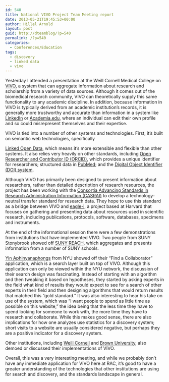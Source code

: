 ```yaml
---
id: 540
title: National VIVO Project Team Meeting report
date: 2013-05-21T19:45:53+00:00
author: Hillel Arnold
layout: post
guid: http://dteamblog/?p=540
permalink: /?p=540
categories:
  - Conferences/Education
tags:
  - discovery
  - linked data
  - vivo
---
```

Yesterday I attended a presentation at the Weill Cornell Medical College on <a href="http://vivoweb.org/" target="_blank">VIVO</a>, a system that can aggregate information about research and scholarship from a variety of data sources. Although it comes out of the biomedical research community, VIVO can theoretically supply this same functionality to any academic discipline. In addition, because information in VIVO is typically derived from an academic institution’s records, it is generally more trustworthy and accurate than information in a system like <a href="http://www.linkedin.com/" target="_blank">LinkedIn</a> or <a href="http://academia.edu/" target="_blank">Academia.edu</a>, where an individual can edit their own profile and so could misrepresent themselves and their expertise.

<!--more-->VIVO is tied into a number of other systems and technologies. First, it’s built on semantic web technologies, specifically 

<a href="http://linkeddata.org/" target="_blank">Linked Open Data</a>, which means it’s more extensible and flexible than other systems. It also relies very heavily on other standards, including <a href="http://orcid.org/" target="_blank">Open Researcher and Contributor ID (ORCID)</a>, which provides a unique identifier for researchers; structured data in <a href="http://www.ncbi.nlm.nih.gov/pubmed" target="_blank">PubMed</a>; and the <a href="http://www.doi.org/" target="_blank">Digital Object Identifier (DOI) system</a>.

Although VIVO has primarily been designed to present information about researchers, rather than detailed description of research resources, the project has been working with the <a href="http://casrai.org/" target="_blank">Consortia Advancing Standards in Research Administration Information (CASRAI)</a> to develop a technology-neutral transfer standard for research data. They hope to use this standard as a bridge between VIVO and <a href="https://www.eagle-i.net/" target="_blank">eagle-i</a>, a project based at Harvard that focuses on gathering and presenting data about resources used in scientific research, including publications, protocols, software, databases, specimens and instruments.

At the end of the informational session there were a few demonstrations from institutions that have implemented VIVO. Two people from SUNY Stonybrook showed off <a href="http://reach.suny.edu/" target="_blank">SUNY REACH</a>, which aggregates and presents information from a number of SUNY schools.

<a href="http://www.nyuinformatics.org/people/faculty/yindalon-aphinyanaphongs" target="_blank">Yin Aphinyanaphongs</a> from NYU showed off their “Find a Collaborator” application, which is a search layer built on top of VIVO. Although this application can only be viewed within the NYU network, the discussion of their search design was fascinating. Instead of starting with an algorithm and then tweaking it based on hypotheses, they started by asking experts in the field what kind of results they would expect to see for a search of other experts in their field and then designing algorithms that would return results that matched this “gold standard.” It was also interesting to hear his take on use of the system, which was “I want people to spend as little time as possible on this website,” the idea being that the less time they have to spend looking for someone to work with, the more time they have to research and collaborate. While this makes good sense, there are also implications for how one analyzes use statistics for a discovery system; short visits to a website are usually considered negative, but perhaps they are a positive indicator for a discovery system.

Other institutions, including <a href="http://beta.vivosearch.org/institution/weill-cornell-medical-college" target="_blank">Weill Cornell</a> and <a href="https://wiki.brown.edu/confluence/display/library/VIVO" target="_blank">Brown University</a>, also demoed or discussed their implementations of VIVO.

Overall, this was a very interesting meeting, and while we probably don’t have any immediate application for VIVO here at RAC, it’s good to have a greater understanding of the technologies that other institutions are using for search and discovery, and the standards landscape in general.